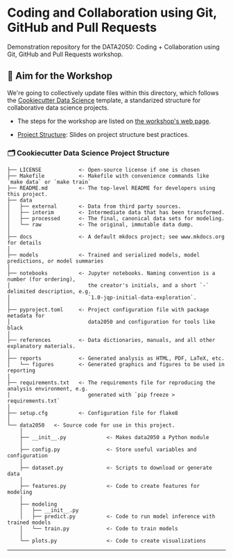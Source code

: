 # Coding and Collaboration using Git, GitHub and Pull Requests
Demonstration repository for the DATA2050: Coding + Collaboration using Git, GitHub and Pull Requests workshop.

## 🎯 Aim for the Workshop

We're going to collectively update files within this directory, which follows the [Cookiecutter Data Science](https://cookiecutter-data-science.drivendata.org) template, a standarized structure for collaborative
data science projects.

* The steps for the workshop are listed on [the workshop's web page](https://brownccv.notion.site/Collaboration-using-Git-GitHub-and-Pull-Requests-afdc0e8c48a449f2864f0e3e8b5b4a59).

* [Project Structure](https://docs.google.com/presentation/d/1VUG0ursutuPETHqoLLIaIq1CuxLEENHGYqSbnUJ6Npw/edit?usp=sharing): Slides on project structure best practices. 

### 🗂️ Cookiecutter Data Science Project Structure
```
├── LICENSE            <- Open-source license if one is chosen
├── Makefile           <- Makefile with convenience commands like `make data` or `make train`
├── README.md          <- The top-level README for developers using this project.
├── data
│   ├── external       <- Data from third party sources.
│   ├── interim        <- Intermediate data that has been transformed.
│   ├── processed      <- The final, canonical data sets for modeling.
│   └── raw            <- The original, immutable data dump.
│
├── docs               <- A default mkdocs project; see www.mkdocs.org for details
│
├── models             <- Trained and serialized models, model predictions, or model summaries
│
├── notebooks          <- Jupyter notebooks. Naming convention is a number (for ordering),
│                         the creator's initials, and a short `-` delimited description, e.g.
│                         `1.0-jqp-initial-data-exploration`.
│
├── pyproject.toml     <- Project configuration file with package metadata for 
│                         data2050 and configuration for tools like black
│
├── references         <- Data dictionaries, manuals, and all other explanatory materials.
│
├── reports            <- Generated analysis as HTML, PDF, LaTeX, etc.
│   └── figures        <- Generated graphics and figures to be used in reporting
│
├── requirements.txt   <- The requirements file for reproducing the analysis environment, e.g.
│                         generated with `pip freeze > requirements.txt`
│
├── setup.cfg          <- Configuration file for flake8
│
└── data2050   <- Source code for use in this project.
    │
    ├── __init__.py             <- Makes data2050 a Python module
    │
    ├── config.py               <- Store useful variables and configuration
    │
    ├── dataset.py              <- Scripts to download or generate data
    │
    ├── features.py             <- Code to create features for modeling
    │
    ├── modeling                
    │   ├── __init__.py 
    │   ├── predict.py          <- Code to run model inference with trained models          
    │   └── train.py            <- Code to train models
    │
    └── plots.py                <- Code to create visualizations
```

--------
